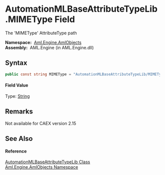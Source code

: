 AutomationMLBaseAttributeTypeLib.MIMEType Field
===============================================
The 'MIMEType' AttributeType path

  **Namespace:**  [Aml.Engine.AmlObjects][1]  
  **Assembly:**  AML.Engine (in AML.Engine.dll)

Syntax
------

```csharp
public const string MIMEType = "AutomationMLBaseAttributeTypeLib/MIMEType"
```

#### Field Value
Type: [String][2]

Remarks
-------
Not available for CAEX version 2.15

See Also
--------

#### Reference
[AutomationMLBaseAttributeTypeLib Class][3]  
[Aml.Engine.AmlObjects Namespace][1]  

[1]: ../README.md
[2]: https://docs.microsoft.com/dotnet/api/system.string
[3]: README.md
[4]: https://www.automationml.org
[5]: ../../icons/logoShade.png